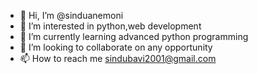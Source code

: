 - 👋 Hi, I’m @sinduanemoni
- 👀 I’m interested in python,web development
- 🌱 I’m currently learning advanced python programming
- 💞️ I’m looking to collaborate on any opportunity
- 📫 How to reach me sindubavi2001@gmail.com

<!---
sinduanemoni/sinduanemoni is a ✨ special ✨ repository because its `README.md` (this file) appears on your GitHub profile.
You can click the Preview link to take a look at your changes.
--->
